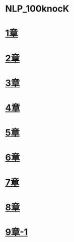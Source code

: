 # NLP_100knocK
# [1章](https://colab.research.google.com/drive/1NrjwENAymWtMDgvgbMFfxw4aU5dYEYJ-?usp=sharing)
# [2章](https://colab.research.google.com/drive/1dLRIUADSphgvcemk06XuYa3-JHe9g0Za?usp=sharing)
# [3章](https://colab.research.google.com/drive/1CsOAOWa02QJFZHjLtEmARPLd7dRwUEkH?usp=sharing)
# [4章](https://colab.research.google.com/drive/1D9EMFrcHlZrS0IPfpmxZQt6OGGgoIqrY?usp=sharing)
# [5章](https://colab.research.google.com/drive/1dv7nWkrwZNC047F37coEdaUvrkaJDO9q?usp=sharing)
# [6章](https://colab.research.google.com/drive/1Qa26Mb0kILqSoieE_FLMEnWCRVMKQWy4?usp=sharing)
# [7章](https://colab.research.google.com/drive/1mxc9Qx08PQ6_cHnAW-puvUFetbupc0Am?usp=sharing)
# [8章](https://colab.research.google.com/drive/11Ywpdod7Z06AIbHoU31x5jg5i67B0jpw?usp=sharing)
# [9章-1](https://colab.research.google.com/drive/1IGxHUq9NRZ6ohE3sCcTKSOBgT6JG417G?usp=sharing)
